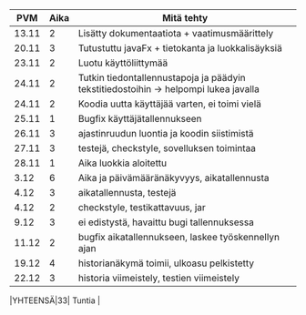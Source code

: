 |PVM | Aika | Mitä tehty|
|--- | ---- | ----------|
|13.11 | 2 | Lisätty dokumentaatiota + vaatimusmäärittely|
|20.11 | 3 | Tutustuttu javaFx + tietokanta ja luokkalisäyksiä|
|23.11 | 2 | Luotu käyttöliittymää |
|24.11 | 2 | Tutkin tiedontallennustapoja ja päädyin tekstitiedostoihin -> helpompi lukea javalla |
|24.11 | 2 | Koodia uutta käyttäjää varten, ei toimi vielä |
|25.11 | 1 | Bugfix käyttäjätallennukseen|
|26.11 | 3 | ajastinruudun luontia ja koodin siistimistä|
|27.11 | 3 | testejä, checkstyle, sovelluksen toimintaa|
|28.11 | 1 | Aika luokkia aloitettu |
|3.12 | 6 | Aika ja päivämääränäkyvyys, aikatallennusta |
|4.12 | 3 | aikatallennusta, testejä|
|4.12 | 2 | checkstyle, testikattavuus, jar |
|9.12| 3 | ei edistystä, havaittu bugi tallennuksessa |
|11.12 | 2 | bugfix aikatallennukseen, laskee työskennellyn ajan |
|19.12 | 4 | historianäkymä toimii, ulkoasu pelkistetty|
|22.12 | 3 | historia viimeistely, testien viimeistely |

|YHTEENSÄ|33| Tuntia |

